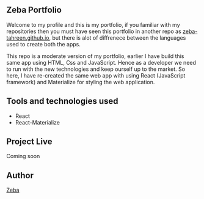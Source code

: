 ## Zeba Portfolio

Welcome to my profile and this is my portfolio, if you familiar with my repositories then you must have seen this portfolio in another repo as [zeba-tahreen.github.io](https://zeba-tahreen.github.io/), but there is alot of diffrenece between the languages used to create both the apps. 

This repo is a moderate version of my portfolio, earlier I have build this same app using HTML, Css and JavaScript. Hence as a developer we need to run with the new technologies and keep ourself up to the market. So here, I have re-created the same web app with using React (JavaScript framework) and Materialize for styling the web application. 

## Tools and technologies used

* React
* React-Materialize


## Project Live

Coming soon

## Author

 [Zeba](https://github.com/zeba-tahreen)
